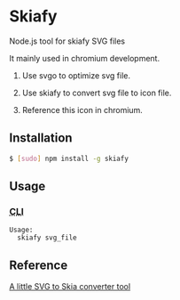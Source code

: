 # Skiafy
Node.js tool for skiafy SVG files

It mainly used in chromium development.

1. Use svgo to optimize svg file. 

2. Use skiafy to convert svg file to icon file. 

3. Reference this icon in chromium.

## Installation

```sh
$ [sudo] npm install -g skiafy
```

## Usage

### <abbr title="Command Line Interface">CLI</abbr>

```
Usage:
  skiafy svg_file
```

## Reference

[A little SVG to Skia converter tool](https://github.com/evanstade/skiafy)
